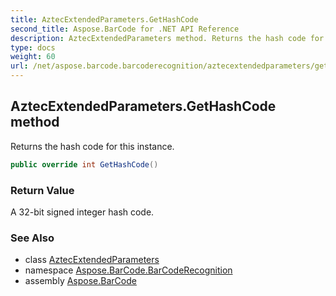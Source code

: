 ```yaml
---
title: AztecExtendedParameters.GetHashCode
second_title: Aspose.BarCode for .NET API Reference
description: AztecExtendedParameters method. Returns the hash code for this instance
type: docs
weight: 60
url: /net/aspose.barcode.barcoderecognition/aztecextendedparameters/gethashcode/
---
```

## AztecExtendedParameters.GetHashCode method

Returns the hash code for this instance.

```csharp
public override int GetHashCode()
```

### Return Value

A 32-bit signed integer hash code.

### See Also

* class [AztecExtendedParameters](../)
* namespace [Aspose.BarCode.BarCodeRecognition](../../../aspose.barcode.barcoderecognition/)
* assembly [Aspose.BarCode](../../../)


